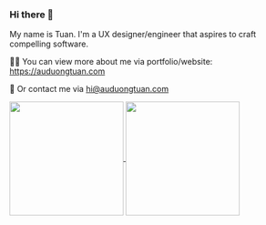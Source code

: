 ### Hi there 👋

My name is Tuan. I'm a UX designer/engineer that aspires to craft compelling software.

👨‍💻 You can view more about me via portfolio/website: https://auduongtuan.com

💬 Or contact me via hi@auduongtuan.com


<a href="https://github.com/auduongtuan/">
  <img height=200 align="center" src="https://github-readme-stats.vercel.app/api?username=auduongtuan" />
</a>

<a href="https://github.com/auduongtuan/">
  <img height=200 align="center" src="https://github-readme-stats.vercel.app/api/top-langs?username=auduongtuan&layout=compact&langs_count=8&card_width=320" />
</a>

